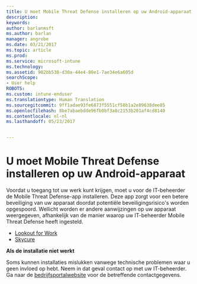 ```yaml
---
title: U moet Mobile Threat Defense installeren op uw Android-apparaat | Microsoft Docs
description: 
keywords: 
author: barlanmsft
ms.author: barlan
manager: angrobe
ms.date: 03/21/2017
ms.topic: article
ms.prod: 
ms.service: microsoft-intune
ms.technology: 
ms.assetid: 902bb538-d30a-44e4-80e1-7ae34e6a605d
searchScope:
- User help
ROBOTS: 
ms.custom: intune-enduser
ms.translationtype: Human Translation
ms.sourcegitcommit: 9ff1adae93fe6873f5551cf58b1a2e89638dee85
ms.openlocfilehash: 8be7abaebdde96fb0bf3a8c2153b201af4cd8140
ms.contentlocale: nl-nl
ms.lasthandoff: 05/23/2017


---
```


# <a name="you-need-to-install-mobile-threat-defense-on-your-android-device"></a>U moet Mobile Threat Defense installeren op uw Android-apparaat

Voordat u toegang tot uw werk kunt krijgen, moet u voor de IT-beheerder de Mobile Threat Defense-app installeren. Deze app zorgt voor een betere beveiliging van uw apparaat doordat potentiële beveiligingsrisico's worden opgespoord. Wellicht worden er andere aanwijzingen op uw apparaat weergegeven, afhankelijk van de manier waarop uw IT-beheerder Mobile Threat Defense heeft ingesteld.

* [Lookout for Work](you-are-prompted-to-install-lookout-for-work-android.md)
* [Skycure](you-are-prompted-to-install-skycure-android.md)

**Als de installatie niet werkt**

Soms kunnen installaties mislukken vanwege technische problemen waar u geen invloed op hebt. Neem in dat geval contact op met uw IT-beheerder. Ga naar de [bedrijfsportalwebsite](http://portal.manage.microsoft.com) voor de betreffende contactgegevens.

